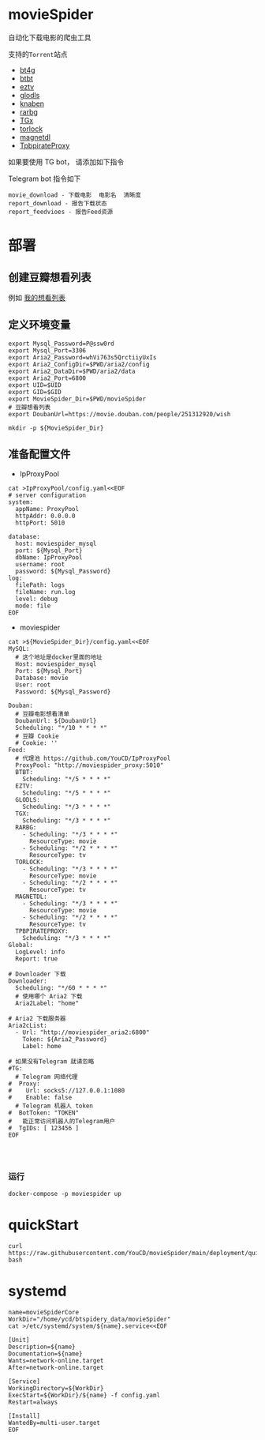 # movieSpider
  
 自动化下载电影的爬虫工具

支持的`Torrent`站点
* [bt4g](https://bt4g.org)
* [btbt](https://www.btbtt12.com/)
* [eztv](https://eztv.re)
* [glodls](https://glodls.to)
* [knaben](https://rss.knaben.eu)
* [rarbg](http://rarbg.to/)
* [TGx](https://tgx.rs)
* [torlock](https://www.torlock.com)
* [magnetdl](https://www.magnetdl.com)
* [TpbpirateProxy](https://thepiratebay.party/rss//top100/200)

如果要使用 TG bot， 请添加如下指令

Telegram bot 指令如下

```shell
movie_download - 下载电影  电影名  清晰度
report_download - 报告下载状态
report_feedvioes - 报告Feed资源
```

# 部署




## 创建豆瓣想看列表

例如 [我的想看列表](https://movie.douban.com/people/251312920/wish)


## 定义环境变量
```api
export Mysql_Password=P@ssw0rd
export Mysql_Port=3306
export Aria2_Password=whVi763s5QrctiiyUxIs
export Aria2_ConfigDir=$PWD/aria2/config
export Aria2_DataDir=$PWD/aria2/data
export Aria2_Port=6800
export UID=$UID
export GID=$GID
export MovieSpider_Dir=$PWD/movieSpider
# 豆瓣想看列表
export DoubanUrl=https://movie.douban.com/people/251312920/wish

mkdir -p ${MovieSpider_Dir}

```


## 准备配置文件
* IpProxyPool
```
cat >IpProxyPool/config.yaml<<EOF
# server configuration
system:
  appName: ProxyPool
  httpAddr: 0.0.0.0
  httpPort: 5010

database:
  host: moviespider_mysql
  port: ${Mysql_Port}
  dbName: IpProxyPool
  username: root
  password: ${Mysql_Password}
log:
  filePath: logs
  fileName: run.log
  level: debug
  mode: file
EOF

```



* moviespider

```shell
cat >${MovieSpider_Dir}/config.yaml<<EOF
MySQL:
  # 这个地址是docker里面的地址
  Host: moviespider_mysql
  Port: ${Mysql_Port}
  Database: movie
  User: root
  Password: ${Mysql_Password}

Douban:
  # 豆瓣电影想看清单
  DoubanUrl: ${DoubanUrl}
  Scheduling: "*/10 * * * *"
  # 豆瓣 Cookie
  # Cookie: ''
Feed:
  # 代理池 https://github.com/YouCD/IpProxyPool
  ProxyPool: "http://moviespider_proxy:5010"
  BTBT:
    Scheduling: "*/5 * * * *"
  EZTV:
    Scheduling: "*/5 * * * *"
  GLODLS:
    Scheduling: "*/3 * * * *"
  TGX:
    Scheduling: "*/3 * * * *"
  RARBG:
    - Scheduling: "*/3 * * * *"
      ResourceType: movie
    - Scheduling: "*/2 * * * *"
      ResourceType: tv
  TORLOCK:
    - Scheduling: "*/3 * * * *"
      ResourceType: movie
    - Scheduling: "*/2 * * * *"
      ResourceType: tv
  MAGNETDL:
    - Scheduling: "*/3 * * * *"
      ResourceType: movie
    - Scheduling: "*/2 * * * *"
      ResourceType: tv
  TPBPIRATEPROXY:
    Scheduling: "*/3 * * * *"
Global:
  LogLevel: info
  Report: true

# Downloader 下载
Downloader:
  Scheduling: "*/60 * * * *"
  # 使用哪个 Aria2 下载
  Aria2Label: "home"

# Aria2 下载服务器
Aria2cList:
  - Url: "http://moviespider_aria2:6800"
    Token: ${Aria2_Password}
    Label: home

# 如果没有Telegram 就请忽略
#TG:
  # Telegram 网络代理
#  Proxy:
#    Url: socks5://127.0.0.1:1080
#    Enable: false
  # Telegram 机器人 token
#  BotToken: "TOKEN"
#   能正常访问机器人的Telegram用户
#  TgIDs: [ 123456 ]
EOF




```
### 运行

```shell
docker-compose -p moviespider up
```

# quickStart

```shell
curl https://raw.githubusercontent.com/YouCD/movieSpider/main/deployment/quickStart.sh| bash
```




# systemd
```shell
name=movieSpiderCore
WorkDir="/home/ycd/btspidery_data/movieSpider"
cat >/etc/systemd/system/${name}.service<<EOF

[Unit]
Description=${name}
Documentation=${name}
Wants=network-online.target
After=network-online.target

[Service]
WorkingDirectory=${WorkDir}
ExecStart=${WorkDir}/${name} -f config.yaml
Restart=always

[Install]
WantedBy=multi-user.target
EOF

```